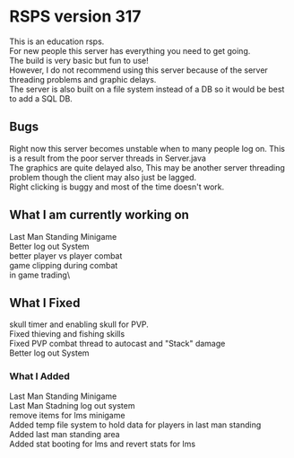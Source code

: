 # RSPS version 317
This is an education rsps.\
For new people this server has everything you need to get going.\
The build is very basic but fun to use!\
However, I do not recommend using this server because of the server threading problems and graphic delays.\
The server is also built on a file system instead of a DB so it would be best to add a SQL DB.
 
## Bugs
Right now this server becomes unstable when to many people log on. This is a result from the poor server threads in Server.java\
The graphics are quite delayed also, This may be another server threading problem though the client may also just be lagged.\
Right clicking is buggy and most of the time doesn't work.

## What I am currently working on
Last Man Standing Minigame\
Better log out System\
better player vs player combat\
game clipping during combat\
in game trading\

## What I Fixed
skull timer and enabling skull for PVP.\
Fixed thieving and fishing skills\
Fixed PVP combat thread to autocast and "Stack" damage\
Better log out System

### What I Added
Last Man Standing Minigame\
Last Man Stadning log out system\
remove items for lms minigame\
Added temp file system to hold data for players in last man standing\
Added last man standing area\
Added stat booting for lms and revert stats for lms
